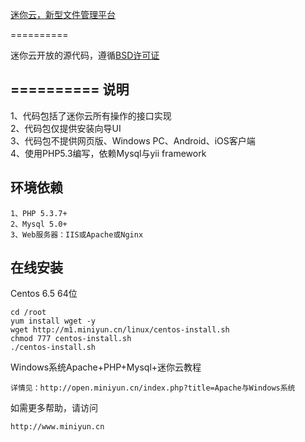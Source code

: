 <a href="http://www.miniyun.cn">迷你云，新型文件管理平台</a>

==========

迷你云开放的源代码，遵循<a href="http://www.miniyun.cn/license.html">BSD许可证</a>

==========
说明
----
1、代码包括了迷你云所有操作的接口实现<br>
2、代码包仅提供安装向导UI<br>
3、代码包不提供网页版、Windows PC、Android、iOS客户端<br>
4、使用PHP5.3编写，依赖Mysql与yii framework<br>

环境依赖
----

```
1、PHP 5.3.7+
2、Mysql 5.0+
3、Web服务器：IIS或Apache或Nginx
```

在线安装
----

Centos 6.5 64位

```
cd /root
yum install wget -y
wget http://m1.miniyun.cn/linux/centos-install.sh
chmod 777 centos-install.sh
./centos-install.sh
```

Windows系统Apache+PHP+Mysql+迷你云教程

```
详情见：http://open.miniyun.cn/index.php?title=Apache与Windows系统
```
如需更多帮助，请访问
```
http://www.miniyun.cn
```